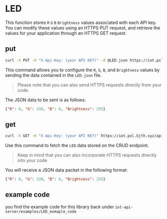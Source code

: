 # LED 

This function stores `R` `G` `B` `Brightness` values associated with each API key. You can modify these values using an HTTPS PUT request, and retrieve the values for your application through an HTTPS GET request.

## put 

```bash
curl -X PUT -H "X-Api-Key: (your API KEY)" -d @LED.json https://iot.pxl.bjth.xyz/api/v1/LED
```

This command allows you to configure the `R`, `G`, `B`, and `Brightness` values by sending the data contained in the `LED.json` file. 
>Please note that you can also send HTTPS requests directly from your code. 

The JSON data to be sent is as follows:

```json
{"R": 0, "G": 330, "B": 0, "Brightness": 255}
```

## get 

```bash
curl -X GET -H "X-Api-Key: (your API KEY)" https://iot.pxl.bjth.xyz/api/v1/LED
```
Use this command to fetch the `LED` data stored on the CRUD endpoint. 
>Keep in mind that you can also incorporate HTTPS requests directly into your code

You will receive a JSON data packet in the following format:
```json
{"R": 0, "G": 330, "B": 0, "Brightness": 255}
```
## example code 

you find the example code for this library back under `iot-api-server/examples/LED_exmaple_code`
